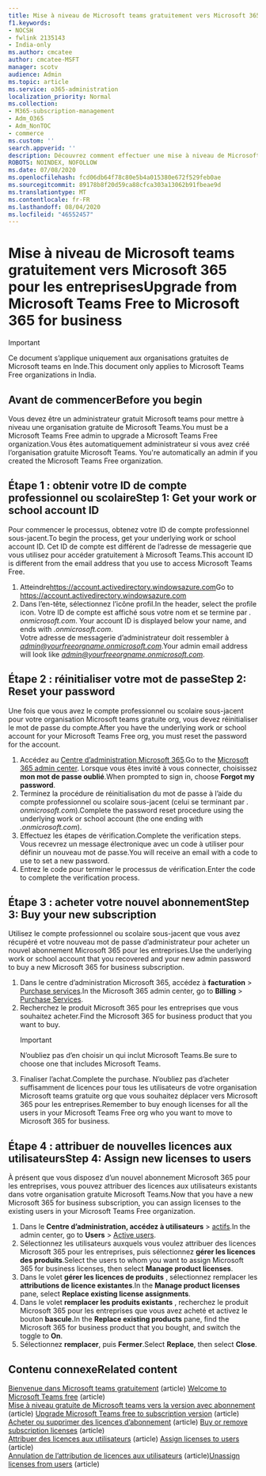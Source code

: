 ```yaml
---
title: Mise à niveau de Microsoft teams gratuitement vers Microsoft 365 pour les entreprises
f1.keywords:
- NOCSH
- fwlink 2135143
- India-only
ms.author: cmcatee
author: cmcatee-MSFT
manager: scotv
audience: Admin
ms.topic: article
ms.service: o365-administration
localization_priority: Normal
ms.collection:
- M365-subscription-management
- Adm_O365
- Adm_NonTOC
- commerce
ms.custom: ''
search.appverid: ''
description: Découvrez comment effectuer une mise à niveau de Microsoft teams gratuitement vers un nouvel abonnement Microsoft 365 pour les entreprises.
ROBOTS: NOINDEX, NOFOLLOW
ms.date: 07/08/2020
ms.openlocfilehash: fcd06db64f78c80e5b4a015380e672f529feb0ae
ms.sourcegitcommit: 89178b8f20d59ca88cfca303a13062b91fbeae9d
ms.translationtype: MT
ms.contentlocale: fr-FR
ms.lasthandoff: 08/04/2020
ms.locfileid: "46552457"
---
```

# <a name="upgrade-from-microsoft-teams-free-to-microsoft-365-for-business"></a><span data-ttu-id="885da-103">Mise à niveau de Microsoft teams gratuitement vers Microsoft 365 pour les entreprises</span><span class="sxs-lookup"><span data-stu-id="885da-103">Upgrade from Microsoft Teams Free to Microsoft 365 for business</span></span>

> [!IMPORTANT]
> <span data-ttu-id="885da-104">Ce document s’applique uniquement aux organisations gratuites de Microsoft teams en Inde.</span><span class="sxs-lookup"><span data-stu-id="885da-104">This document only applies to Microsoft Teams Free organizations in India.</span></span>

## <a name="before-you-begin"></a><span data-ttu-id="885da-105">Avant de commencer</span><span class="sxs-lookup"><span data-stu-id="885da-105">Before you begin</span></span>

<span data-ttu-id="885da-106">Vous devez être un administrateur gratuit Microsoft teams pour mettre à niveau une organisation gratuite de Microsoft Teams.</span><span class="sxs-lookup"><span data-stu-id="885da-106">You must be a Microsoft Teams Free admin to upgrade a Microsoft Teams Free organization.</span></span><span data-ttu-id="885da-107">Vous êtes automatiquement administrateur si vous avez créé l’organisation gratuite Microsoft Teams.</span><span class="sxs-lookup"><span data-stu-id="885da-107"> You're automatically an admin if you created the Microsoft Teams Free organization.</span></span>

## <a name="step-1-get-your-work-or-school-account-id"></a><span data-ttu-id="885da-108">Étape 1 : obtenir votre ID de compte professionnel ou scolaire</span><span class="sxs-lookup"><span data-stu-id="885da-108">Step 1: Get your work or school account ID</span></span>

<span data-ttu-id="885da-109">Pour commencer le processus, obtenez votre ID de compte professionnel sous-jacent.</span><span class="sxs-lookup"><span data-stu-id="885da-109">To begin the process, get your underlying work or school account ID.</span></span> <span data-ttu-id="885da-110">Cet ID de compte est différent de l’adresse de messagerie que vous utilisez pour accéder gratuitement à Microsoft Teams.</span><span class="sxs-lookup"><span data-stu-id="885da-110">This account ID is different from the email address that you use to access Microsoft Teams Free.</span></span>

1. <span data-ttu-id="885da-111">Atteindre<a href="https://go.microsoft.com/fwlink/p/?linkid=2134797" target="_blank">https://account.activedirectory.windowsazure.com</a></span><span class="sxs-lookup"><span data-stu-id="885da-111">Go to <a href="https://go.microsoft.com/fwlink/p/?linkid=2134797" target="_blank">https://account.activedirectory.windowsazure.com</a></span></span>
2. <span data-ttu-id="885da-112">Dans l’en-tête, sélectionnez l’icône profil.</span><span class="sxs-lookup"><span data-stu-id="885da-112">In the header, select the profile icon.</span></span> <span data-ttu-id="885da-113">Votre ID de compte est affiché sous votre nom et se termine par *. onmicrosoft.com*. </span><span class="sxs-lookup"><span data-stu-id="885da-113">Your account ID is displayed below your name, and ends with *.onmicrosoft.com*.</span></span>\
    <span data-ttu-id="885da-114">Votre adresse de messagerie d’administrateur doit ressembler à *admin@yourfreeorgname.onmicrosoft.com*.</span><span class="sxs-lookup"><span data-stu-id="885da-114">Your admin email address will look like *admin@yourfreeorgname.onmicrosoft.com*.</span></span>

## <a name="step-2-reset-your-password"></a><span data-ttu-id="885da-115">Étape 2 : réinitialiser votre mot de passe</span><span class="sxs-lookup"><span data-stu-id="885da-115">Step 2: Reset your password</span></span>

<span data-ttu-id="885da-116">Une fois que vous avez le compte professionnel ou scolaire sous-jacent pour votre organisation Microsoft teams gratuite org, vous devez réinitialiser le mot de passe du compte.</span><span class="sxs-lookup"><span data-stu-id="885da-116">After you have the underlying work or school account for your Microsoft Teams Free org, you must reset the password for the account.</span></span>

1. <span data-ttu-id="885da-117">Accédez au <a href="https://go.microsoft.com/fwlink/p/?linkid=2024339" target="_blank">Centre d’administration Microsoft 365</a>.</span><span class="sxs-lookup"><span data-stu-id="885da-117">Go to the <a href="https://go.microsoft.com/fwlink/p/?linkid=2024339" target="_blank">Microsoft 365 admin center</a>.</span></span> <span data-ttu-id="885da-118">Lorsque vous êtes invité à vous connecter, choisissez **mon mot de passe oublié**.</span><span class="sxs-lookup"><span data-stu-id="885da-118">When prompted to sign in, choose **Forgot my password**.</span></span>
2. <span data-ttu-id="885da-119">Terminez la procédure de réinitialisation du mot de passe à l’aide du compte professionnel ou scolaire sous-jacent (celui se terminant par *. onmicrosoft.com*).</span><span class="sxs-lookup"><span data-stu-id="885da-119">Complete the password reset procedure using the underlying work or school account (the one ending with *.onmicrosoft.com*).</span></span>
3. <span data-ttu-id="885da-120">Effectuez les étapes de vérification.</span><span class="sxs-lookup"><span data-stu-id="885da-120">Complete the verification steps.</span></span> <span data-ttu-id="885da-121">Vous recevrez un message électronique avec un code à utiliser pour définir un nouveau mot de passe.</span><span class="sxs-lookup"><span data-stu-id="885da-121">You will receive an email with a code to use to set a new password.</span></span>
4. <span data-ttu-id="885da-122">Entrez le code pour terminer le processus de vérification.</span><span class="sxs-lookup"><span data-stu-id="885da-122">Enter the code to complete the verification process.</span></span>

## <a name="step-3-buy-your-new-subscription"></a><span data-ttu-id="885da-123">Étape 3 : acheter votre nouvel abonnement</span><span class="sxs-lookup"><span data-stu-id="885da-123">Step 3: Buy your new subscription</span></span>

<span data-ttu-id="885da-124">Utilisez le compte professionnel ou scolaire sous-jacent que vous avez récupéré et votre nouveau mot de passe d’administrateur pour acheter un nouvel abonnement Microsoft 365 pour les entreprises.</span><span class="sxs-lookup"><span data-stu-id="885da-124">Use the underlying work or school account that you recovered and your new admin password to buy a new Microsoft 365 for business subscription.</span></span>

1. <span data-ttu-id="885da-125">Dans le centre d’administration Microsoft 365, accédez à **facturation**  >  <a href="https://go.microsoft.com/fwlink/p/?linkid=868433" target="_blank">Purchase services</a>.</span><span class="sxs-lookup"><span data-stu-id="885da-125">In the Microsoft 365 admin center, go to **Billing** > <a href="https://go.microsoft.com/fwlink/p/?linkid=868433" target="_blank">Purchase Services</a>.</span></span>
2. <span data-ttu-id="885da-126">Recherchez le produit Microsoft 365 pour les entreprises que vous souhaitez acheter.</span><span class="sxs-lookup"><span data-stu-id="885da-126">Find the Microsoft 365 for business product that you want to buy.</span></span>
    > [!IMPORTANT]
    > <span data-ttu-id="885da-127">N’oubliez pas d’en choisir un qui inclut Microsoft Teams.</span><span class="sxs-lookup"><span data-stu-id="885da-127">Be sure to choose one that includes Microsoft Teams.</span></span>
3. <span data-ttu-id="885da-128">Finaliser l’achat.</span><span class="sxs-lookup"><span data-stu-id="885da-128">Complete the purchase.</span></span> <span data-ttu-id="885da-129">N’oubliez pas d’acheter suffisamment de licences pour tous les utilisateurs de votre organisation Microsoft teams gratuite org que vous souhaitez déplacer vers Microsoft 365 pour les entreprises.</span><span class="sxs-lookup"><span data-stu-id="885da-129">Remember to buy enough licenses for all the users in your Microsoft Teams Free org who you want to move to Microsoft 365 for business.</span></span>

## <a name="step-4-assign-new-licenses-to-users"></a><span data-ttu-id="885da-130">Étape 4 : attribuer de nouvelles licences aux utilisateurs</span><span class="sxs-lookup"><span data-stu-id="885da-130">Step 4: Assign new licenses to users</span></span>

<span data-ttu-id="885da-131">À présent que vous disposez d’un nouvel abonnement Microsoft 365 pour les entreprises, vous pouvez attribuer des licences aux utilisateurs existants dans votre organisation gratuite Microsoft Teams.</span><span class="sxs-lookup"><span data-stu-id="885da-131">Now that you have a new Microsoft 365 for business subscription, you can assign licenses to the existing users in your Microsoft Teams Free organization.</span></span>

1. <span data-ttu-id="885da-132">Dans le **Centre d’administration, accédez à utilisateurs**  >  <a href="https://go.microsoft.com/fwlink/p/?linkid=834822" target="_blank">actifs</a>.</span><span class="sxs-lookup"><span data-stu-id="885da-132">In the admin center, go to **Users** > <a href="https://go.microsoft.com/fwlink/p/?linkid=834822" target="_blank">Active users</a>.</span></span>
2. <span data-ttu-id="885da-133">Sélectionnez les utilisateurs auxquels vous voulez attribuer des licences Microsoft 365 pour les entreprises, puis sélectionnez **gérer les licences des produits**.</span><span class="sxs-lookup"><span data-stu-id="885da-133">Select the users to whom you want to assign Microsoft 365 for business licenses, then select **Manage product licenses**.</span></span>
3. <span data-ttu-id="885da-134">Dans le volet **gérer les licences de produits** , sélectionnez remplacer les **attributions de licence existantes**.</span><span class="sxs-lookup"><span data-stu-id="885da-134">In the **Manage product licenses** pane, select **Replace existing license assignments**.</span></span>
4. <span data-ttu-id="885da-135">Dans le volet **remplacer les produits existants** , recherchez le produit Microsoft 365 pour les entreprises que vous avez acheté et activez le bouton **bascule.**</span><span class="sxs-lookup"><span data-stu-id="885da-135">In the **Replace existing products** pane, find the Microsoft 365 for business product that you bought, and switch the toggle to **On**.</span></span>
5. <span data-ttu-id="885da-136">Sélectionnez **remplacer**, puis **Fermer**.</span><span class="sxs-lookup"><span data-stu-id="885da-136">Select **Replace**, then select **Close**.</span></span>

## <a name="related-content"></a><span data-ttu-id="885da-137">Contenu connexe</span><span class="sxs-lookup"><span data-stu-id="885da-137">Related content</span></span>

<span data-ttu-id="885da-138">[Bienvenue dans Microsoft teams gratuitement](https://support.microsoft.com/office/6d79a648-6913-4696-9237-ed13de64ae3c) (article) </span><span class="sxs-lookup"><span data-stu-id="885da-138">[Welcome to Microsoft Teams free](https://support.microsoft.com/office/6d79a648-6913-4696-9237-ed13de64ae3c) (article)</span></span>\
<span data-ttu-id="885da-139">[Mise à niveau gratuite de Microsoft teams vers la version avec abonnement](https://docs.microsoft.com/microsoftteams/upgrade-freemium) (article) </span><span class="sxs-lookup"><span data-stu-id="885da-139">[Upgrade Microsoft Teams free to subscription version](https://docs.microsoft.com/microsoftteams/upgrade-freemium) (article)</span></span>\
<span data-ttu-id="885da-140">[Acheter ou supprimer des licences d’abonnement](../licenses/buy-licenses.md) (article) </span><span class="sxs-lookup"><span data-stu-id="885da-140">[Buy or remove subscription licenses](../licenses/buy-licenses.md) (article)</span></span>\
<span data-ttu-id="885da-141">[Attribuer des licences aux utilisateurs](../../admin/manage/assign-licenses-to-users.md) (article) </span><span class="sxs-lookup"><span data-stu-id="885da-141">[Assign licenses to users](../../admin/manage/assign-licenses-to-users.md) (article)</span></span>\
<span data-ttu-id="885da-142">[Annulation de l’attribution de licences aux utilisateurs](../../admin/manage/remove-licenses-from-users.md) (article)</span><span class="sxs-lookup"><span data-stu-id="885da-142">[Unassign licenses from users](../../admin/manage/remove-licenses-from-users.md) (article)</span></span>